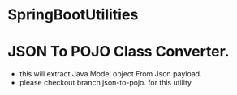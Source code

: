 # SpringBootUtilities

# JSON To POJO Class Converter.
- this will extract Java Model object From Json payload.
- please checkout branch json-to-pojo. for this utility 
